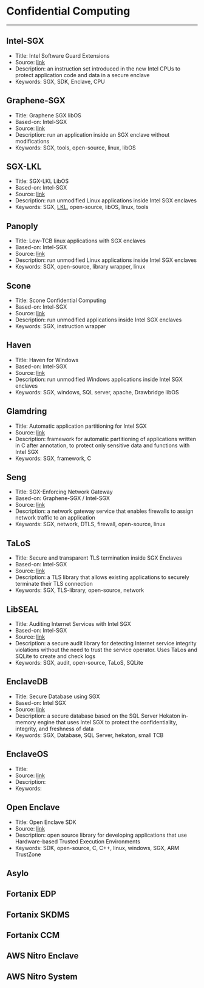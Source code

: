 # Confidential Computing

---

## Intel-SGX

- Title: Intel Software Guard Extensions
- Source: [link](https://software.intel.com/content/www/us/en/develop/topics/software-guard-extensions.html)
- Description: an instruction set introduced in the new Intel CPUs to protect application code and data in a secure enclave
- Keywords: SGX, SDK, Enclave, CPU

## Graphene-SGX

- Title: Graphene SGX libOS
- Based-on: Intel-SGX
- Source: [link](https://www.usenix.org/conference/atc17/technical-sessions/presentation/tsai)
- Description: run an application inside an SGX enclave without modifications
- Keywords: SGX, tools, open-source, linux, libOS

## SGX-LKL

- Title: SGX-LKL LibOS
- Based-on: Intel-SGX
- Source: [link](https://github.com/lsds/sgx-lkl)
- Description: run unmodified Linux applications inside Intel SGX enclaves
- Keywords: SGX, [LKL](https://github.com/lkl/linux), open-source, libOS, linux, tools

## Panoply

- Title: Low-TCB linux applications with SGX enclaves
- Based-on: Intel-SGX
- Source: [link](https://www.ndss-symposium.org/ndss2017/ndss-2017-programme/panoply-low-tcb-linux-applications-sgx-enclaves/)
- Description: run unmodified Linux applications inside Intel SGX enclaves
- Keywords: SGX, open-source, library wrapper, linux

## Scone

- Title: Scone Confidential Computing
- Based-on: Intel-SGX
- Source: [link](https://sconedocs.github.io/)
- Description: run unmodified applications inside Intel SGX enclaves
- Keywords: SGX, instruction wrapper

## Haven

- Title: Haven for Windows
- Based-on: Intel-SGX
- Source: [link](https://www.usenix.org/system/files/conference/osdi14/osdi14-paper-baumann.pdf)
- Description: run unmodified Windows applications inside Intel SGX enclaves
- Keywords: SGX, windows, SQL server, apache, Drawbridge libOS

## Glamdring

- Title: Automatic application partitioning for Intel SGX
- Source: [link](https://www.researchgate.net/publication/317933820_Glamdring_Automatic_Application_Partitioning_for_Intel_SGX)
- Description: framework for automatic partitioning of applications written in C after annotation, to protect only sensitive data and functions with Intel SGX
- Keywords: SGX, framework, C

## Seng

- Title: SGX-Enforcing Network Gateway
- Based-on: Graphene-SGX / Intel-SGX
- Source: [link](https://www.usenix.org/conference/usenixsecurity20/presentation/schwarz)
- Description: a network gateway service that enables firewalls to assign network traffic to an application
- Keywords: SGX, network, DTLS, firewall, open-source, linux

## TaLoS

- Title: Secure and transparent TLS termination inside SGX Enclaves
- Based-on: Intel-SGX
- Source: [link](https://www.researchgate.net/publication/315715902_TaLoS_Secure_and_Transparent_TLS_Termination_inside_SGX_Enclaves)
- Description: a TLS library that allows existing applications to securely terminate their TLS connection
- Keywords: SGX, TLS-library, open-source, network

## LibSEAL

- Title: Auditing Internet Services with Intel SGX
- Based-on: Intel-SGX
- Source: [link](https://www.researchgate.net/publication/322897219_LibSEAL_Revealing_Service_Integrity_Violations_Using_Trusted_Execution)
- Description: a secure audit library for detecting Internet service integrity violations without the need to trust the service operator. Uses TaLos and SQLite to create and check logs
- Keywords: SGX, audit, open-source, TaLoS, SQLite

## EnclaveDB

- Title: Secure Database using SGX
- Based-on: Intel SGX
- Source: [link](https://ieeexplore.ieee.org/document/8418608)
- Description: a secure database based on the SQL Server Hekaton in-memory engine that uses Intel SGX to protect the confidentiality, integrity, and freshness of data
- Keywords: SGX, Database, SQL Server, hekaton, small TCB

## EnclaveOS

- Title: 
- Source: [link]()
- Description:
- Keywords: 

## Open Enclave

- Title: Open Enclave SDK
- Source: [link](https://openenclave.io/sdk/)
- Description: open source library for developing applications that use Hardware-based Trusted Execution Environments
- Keywords: SDK, open-source, C, C++, linux, windows, SGX, ARM TrustZone

## Asylo

## Fortanix EDP

## Fortanix SKDMS

## Fortanix CCM

## AWS Nitro Enclave

## AWS Nitro System
